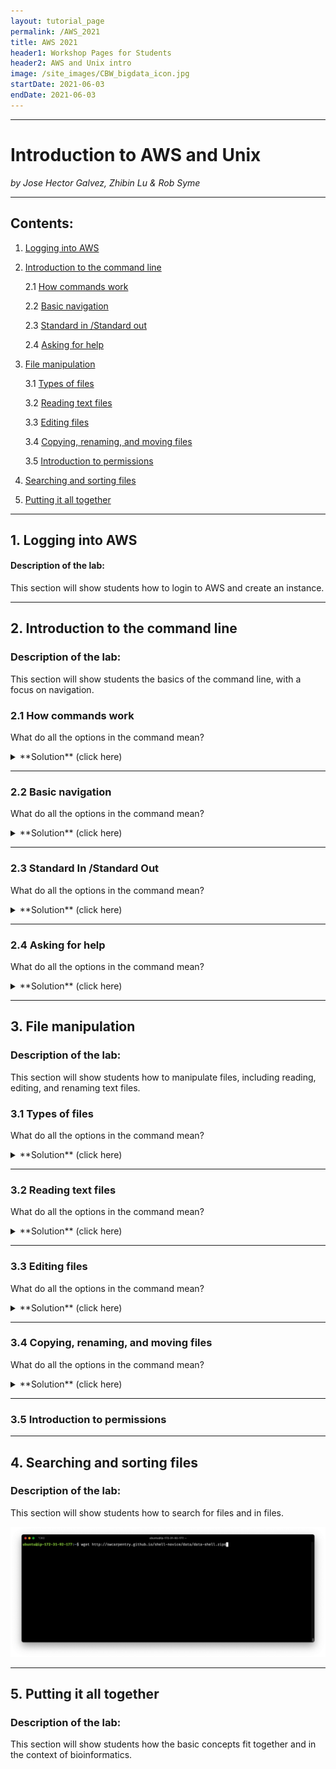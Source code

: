 ```yaml
---
layout: tutorial_page
permalink: /AWS_2021
title: AWS 2021
header1: Workshop Pages for Students
header2: AWS and Unix intro
image: /site_images/CBW_bigdata_icon.jpg
startDate: 2021-06-03
endDate: 2021-06-03
---
```


-----------------------

# Introduction to AWS and Unix

*by Jose Hector Galvez, Zhibin Lu & Rob Syme*

---

## Contents:

1. [Logging into AWS ](#aws_login)


2. [Introduction to the command line](#command_line_intro)

    2.1 [How commands work](#commands)

    2.2 [Basic navigation](#navigation)

    2.3 [Standard in /Standard out](#std_in_out)

    2.4 [Asking for help](#help)

3. [File manipulation](#file_manip)

    3.1 [Types of files](#filetypes)

    3.2 [Reading text files](#read_files)

    3.3 [Editing files](#file_edit)

    3.4 [Copying, renaming, and moving files](#cp_mv)

    3.5 [Introduction to permissions](#chmod)

4. [Searching and sorting files](#search_sort)

5. [Putting it all together](#conclusion)

-----------------------

<a name="aws_login"></a>
## 1. Logging into AWS

#### Description of the lab:
This section will show students how to login to AWS and create an instance.


-----------------------
<a name="command_line_intro"></a>
## 2. Introduction to the command line

### Description of the lab:
This section will show students the basics of the command line, with a focus on navigation.

<a name="commands"></a>
### 2.1 How commands work

What do all the options in the command mean?

<details>
  <summary>
**Solution** (click here)
  </summary>


</details>

---
<a name="navigation"></a>
### 2.2 Basic navigation


What do all the options in the command mean?

<details>
  <summary>
**Solution** (click here)
  </summary>


</details>

---

<a name="std_in_out"></a>
### 2.3 Standard In /Standard Out


What do all the options in the command mean?

<details>
  <summary>
**Solution** (click here)
  </summary>


</details>

---

<a name="help"></a>
### 2.4 Asking for help

What do all the options in the command mean?

<details>
  <summary>
**Solution** (click here)
  </summary>


</details>


-----------------------
<a name="file_manip"></a>
## 3. File manipulation

### Description of the lab:
This section will show students how to manipulate files, including reading, editing, and renaming text files.

<a name="filetypes"></a>
### 3.1 Types of files

What do all the options in the command mean?

<details>
  <summary>
**Solution** (click here)
  </summary>


</details>

---
<a name="read_files"></a>
### 3.2 Reading text files


What do all the options in the command mean?

<details>
  <summary>
**Solution** (click here)
  </summary>


</details>

---

<a name="file_edit"></a>
### 3.3 Editing files


What do all the options in the command mean?

<details>
  <summary>
**Solution** (click here)
  </summary>


</details>

---

<a name="cp_mv"></a>
### 3.4 Copying, renaming, and moving files

What do all the options in the command mean?

<details>
  <summary>
**Solution** (click here)
  </summary>


</details>


---
<a name="chmod"></a>
### 3.5 Introduction to permissions


-----------------------
<a name="search_sort"></a>
## 4. Searching and sorting files

### Description of the lab:
This section will show students how to search for files and in files.

![Wget example](img/wget.png)

-----------------------
<a name="conclusion"></a>
## 5. Putting it all together

### Description of the lab:
This section will show students how the basic concepts fit together and in the context of bioinformatics.
